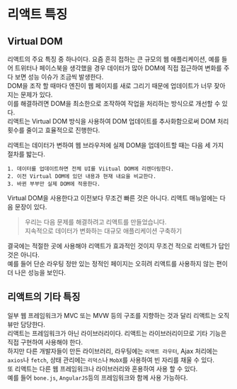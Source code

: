 # 리액트 특징

## Virtual DOM
리액트의 주요 특징 중 하나이다.
요즘 흔히 접하는 큰 규모의 웹 애플리케이션, 예를 들어 트위터나 페이스북을 생각했을 경우
데이터가 많아 DOM에 직접 접근하여 변화를 주다 보면 성능 이슈가 조금씩 발생한다.  
DOM을 조작 할 때마다 엔진이 웹 페이지를 새로 그리기 때문에 업데이트가 너무 잦아지는 문제가 있다.  
이를 해결하려면 DOM을 최소한으로 조작하여 작업을 처리하는 방식으로 개선할 수 있다.  
리액트는 Virtual DOM 방식을 사용하여 DOM 업데이트를 추사화함으로써 DOM 처리 횟수를 줄이고 효율적으로 진행한다.  

리액트는 데이터가 변하여 웹 브라우저에 실제 DOM을 업데이트할 때는 다음 세 가지 절차를 밟는다.
```
1. 데이터를 업데이트하면 전체 UI를 Viitual DOM에 리렌더링한다.
2. 이전 Virtual DOM에 있던 내용과 현재 내요을 비교한다.
3. 바뀐 부부만 실제 DOM에 적용한다.
```

Virtual DOM을 사용한다고 이전보다 무조건 빠른 것은 아니다. 리액트 매뉴얼에는 다음 문장이 있다.  

> 우리는 다음 문제를 해결하려고 리액트를 만들었습니다.  
지속적으로 데이터가 변화하는 대규모 애플리케이션 구축하기

결국에는 적절한 곳에 사용해야 리액트가 효과적인 것이지 무조건 적으로 리액트가 답인 것은 아니다.  
예를 들어 단순 라우팅 정만 있는 정적인 페이지는 오히려 리액트를 사용하지 않는 편이 더 나은 성능을 보인다.

## 리액트의 기타 특징

일부 웹 프레임워크가 MVC 또는 MVW 등의 구조를 지향하는 것과 달리 리액트는 오직 뷰만 담당한다.  
리액트는 프레임워크가 아닌 라이브러리이다. 리액트는 라이브러리이므로 기타 기능은 직접 구현하여 사용해야 한다.  
하지만 다른 개발자들이 만든 라이브러리, 라우팅에는 `리액트 라우터`, Ajax 처리에는 `axios`나 `fetch`, 
상태 관리에는 `리덕스`나 `MobX`를 사용하여 빈 자리를 채울 수 있다.  
또 리액트는 다른 웹 프레임워크나 라이브러리와 혼용하여 사용 할 수 있다.  
예를 들어 `bone.js`, `AngularJS`등의 프레임워크와 함께 사용 가능하다.  